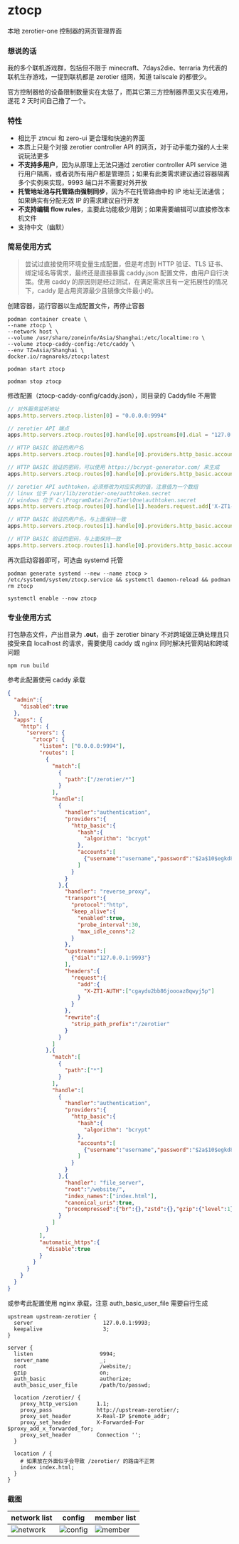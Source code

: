 # ztocp
本地 zerotier-one 控制器的网页管理界面

### 想说的话
我的多个联机游戏群，包括但不限于 minecraft、7days2die、terraria 为代表的联机生存游戏，一提到联机都是 zerotier 组网，知道 tailscale 的都很少。

官方控制器给的设备限制数量实在太低了，而其它第三方控制器界面又实在难用，遂花 2 天时间自己撸了一个。

### 特性
- 相比于 ztncui 和 zero-ui 更合理和快速的界面
- 本质上只是个对接 zerotier controller API 的网页，对于动手能力强的人士来说玩法更多
- **不支持多用户**，因为从原理上无法只通过 zerotier controller API service 进行用户隔离，或者说所有用户都是管理员；如果有此类需求建议通过容器隔离多个实例来实现，9993 端口并不需要对外开放
- **托管地址池与托管路由强制同步**，因为不在托管路由中的 IP 地址无法通信；如果确实有分配无效 IP 的需求建议自行开发
- **不支持编辑 flow rules**，主要此功能极少用到；如果需要编辑可以直接修改本机文件
- 支持中文（幽默）

### 简易使用方式
> 尝试过直接使用环境变量生成配置，但是考虑到 HTTP 验证、TLS 证书、绑定域名等需求，最终还是直接暴露 caddy.json 配置文件，由用户自行决策。使用 caddy 的原因则是经过测试，在满足需求且有一定拓展性的情况下，caddy 是占用资源最少且镜像文件最小的。

创建容器，运行容器以生成配置文件，再停止容器
```shell
podman container create \
--name ztocp \
--network host \
--volume /usr/share/zoneinfo/Asia/Shanghai:/etc/localtime:ro \
--volume ztocp-caddy-config:/etc/caddy \
--env TZ=Asia/Shanghai \
docker.io/ragnaroks/ztocp:latest

podman start ztocp

podman stop ztocp
```

修改配置（ztocp-caddy-config/caddy.json），同目录的 Caddyfile 不用管
```js
// 对外服务监听地址
apps.http.servers.ztocp.listen[0] = "0.0.0.0:9994"

// zerotier API 端点
apps.http.servers.ztocp.routes[0].handle[0].upstreams[0].dial = "127.0.0.1:9993"

// HTTP BASIC 验证的用户名
apps.http.servers.ztocp.routes[0].handle[0].providers.http_basic.account[0].username = "username"

// HTTP BASIC 验证的密码，可以使用 https://bcrypt-generator.com/ 来生成
apps.http.servers.ztocp.routes[0].handle[0].providers.http_basic.account[0].password = "$2a$10$egkd8sE7eGclIohEJBYYr.9Ck3KKN2Zgiq7/7WpFUY/Ats.Mzt9ja"

// zerotier API authtoken，必须修改为对应实例的值，注意值为一个数组
// linux 位于 /var/lib/zerotier-one/authtoken.secret
// windows 位于 C:\ProgramData\ZeroTier\One\authtoken.secret
apps.http.servers.ztocp.routes[0].handle[1].headers.request.add['X-ZT1-AUTH'] = ["cgaydu2bb86joooaz8qwyj5p"]

// HTTP BASIC 验证的用户名，与上面保持一致
apps.http.servers.ztocp.routes[1].handle[0].providers.http_basic.account[0].username = "username"

// HTTP BASIC 验证的密码，与上面保持一致
apps.http.servers.ztocp.routes[1].handle[0].providers.http_basic.account[0].password = "$2a$10$egkd8sE7eGclIohEJBYYr.9Ck3KKN2Zgiq7/7WpFUY/Ats.Mzt9ja"
```

再次启动容器即可，可选由 systemd 托管
```shell
podman generate systemd --new --name ztocp > /etc/systemd/system/ztocp.service && systemctl daemon-reload && podman rm ztocp

systemctl enable --now ztocp
```

### 专业使用方式
打包静态文件，产出目录为 **.out**，由于 zerotier binary 不对跨域做正确处理且只接受来自 localhost 的请求，需要使用 caddy 或 nginx 同时解决托管网站和跨域问题
```shell
npm run build
```

参考此配置使用 caddy 承载
```json
{
  "admin":{
    "disabled":true
  },
  "apps": {
    "http": {
      "servers": {
        "ztocp": {
          "listen": ["0.0.0.0:9994"],
          "routes": [
            {
              "match":[
                {
                  "path":["/zerotier/*"]
                }
              ],
              "handle":[
                {
                  "handler":"authentication",
                  "providers":{
                    "http_basic":{
                      "hash":{
                        "algorithm": "bcrypt"
                      },
                      "accounts":[
                        {"username":"username","password":"$2a$10$egkd8sE7eGclIohEJBYYr.9Ck3KKN2Zgiq7/7WpFUY/Ats.Mzt9ja","salt":""}
                      ]
                    }
                  }
                },{
                  "handler": "reverse_proxy",
                  "transport":{
                    "protocol":"http",
                    "keep_alive":{
                      "enabled":true,
                      "probe_interval":30,
                      "max_idle_conns":2
                    }
                  },
                  "upstreams":[
                    {"dial":"127.0.0.1:9993"}
                  ],
                  "headers":{
                    "request":{
                      "add":{
                        "X-ZT1-AUTH":["cgaydu2bb86joooaz8qwyj5p"]
                      }
                    }
                  },
                  "rewrite":{
                    "strip_path_prefix":"/zerotier"
                  }
                }
              ]
            },{
              "match":[
                {
                  "path":["*"]
                }
              ],
              "handle":[
                {
                  "handler":"authentication",
                  "providers":{
                    "http_basic":{
                      "hash":{
                        "algorithm": "bcrypt"
                      },
                      "accounts":[
                        {"username":"username","password":"$2a$10$egkd8sE7eGclIohEJBYYr.9Ck3KKN2Zgiq7/7WpFUY/Ats.Mzt9ja","salt":""}
                      ]
                    }
                  }
                },{
                  "handler": "file_server",
                  "root":"/website/",
                  "index_names":["index.html"],
                  "canonical_uris":true,
                  "precompressed":{"br":{},"zstd":{},"gzip":{"level":1}}
                }
              ]
            }
          ],
          "automatic_https":{
            "disable":true
          }
        }
      }
    }
  }
}
```

或参考此配置使用 nginx 承载，注意 auth_basic_user_file 需要自行生成
```nginx
upstream upstream-zerotier {
  server                      127.0.0.1:9993;
  keepalive                   3;
}

server {
  listen                     9994;
  server_name                _;
  root                       /website/;
  gzip                       on;
  auth_basic                 authorize;
  auth_basic_user_file       /path/to/passwd;

  location /zerotier/ {
    proxy_http_version      1.1;
    proxy_pass              http://upstream-zerotier/;
    proxy_set_header        X-Real-IP $remote_addr;
    proxy_set_header        X-Forwarded-For $proxy_add_x_forwarded_for;
    proxy_set_header        Connection '';
  }

  location / {
    # 如果放在外面似乎会导致 /zerotier/ 的路由不正常
    index index.html;
  }
}
```

### 截图
|network list|config|member list|
|-|-|-|
|![network](./public/network.png)|![config](./public/config.png)|![member](./public/member.png)|